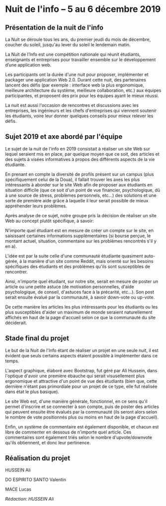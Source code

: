 # Nuit de l'info – 5 au 6 décembre 2019

## Présentation de la nuit de l'info

La Nuit se déroule tous les ans, du premier jeudi du mois de décembre, coucher du soleil, jusqu'au lever du soleil le lendemain matin.

La Nuit de l’Info est une compétition nationale qui réunit étudiants, enseignants et entreprises pour travailler ensemble sur le développement d’une application web.

Les participants ont la durée d'une nuit pour proposer, implémenter et packager une application Web 2.0.
Durant cette nuit, des partenaires lancent des défis (par exemple : interface web la plus ergonomique, meilleure architecture du système, meilleure collaboration, etc.) aux équipes participantes, et proposent des prix pour les équipes ayant le mieux réussi.

La nuit est aussi l'occasion de rencontres et discussions avec les entreprises, les ingénieurs et les chefs d'entreprises qui viennent soutenir les étudiants, voire leur donner quelques conseils pour mieux relever les défis.

## Sujet 2019 et axe abordé par l'équipe

Le sujet de la nuit de l'info en 2019 consistait à réaliser un site Web sur lequel seraient mis en place, par quelque moyen que ce soit, des articles et des sujets à visées informatives à propos des différents aspects de la vie étudiante.

En prenant en compte la diversité de profils présent sur un campus (plus spécifiquement celui de la Doua), il fallait trouver les axes les plus intéressants à aborder sur le site Web afin de proposer aux étudiants en situation difficile (que ce soit d'un point de vue financier, psychologique, dû à une source de stress, problèmes personnels, etc...) des solutions et une sorte de première aide grâce à laquelle il leur serait possible de mieux appréhender leurs problèmes.

Après analyse de ce sujet, notre groupe pris la décision de réaliser un site Web au concept plutôt spécifique, à savoir:

N'importe quel étudiant est en mesure de créer un compte sur le site, en saisissant certaines informations supplémentaires (si bourse perçue, le montant actuel, situation, commentaire sur les problèmes rencontrés s'il y en a).

L'idée est par la suite celle d'une communauté étudiante quasiment auto-gérée, à la manière d'un site comme Reddit, mais orienté sur les besoins spécifiques des étudiants et des problèmes qu'ils sont susceptibles de rencontrer.

Ainsi, n'importe quel étudiant, sur notre site, serait en mesure de poster un article ou une petite astuce (de motivation personnelles, d'aide psychologique, de conseil, d'astuces face à la précarité, etc...). Son post serait ensuite évalué par la communauté, à savoir down-vote ou up-vote.

De cette manière les articles les plus intéressants pour les étudiants ou les plus susceptibles d'aider un maximum de monde seraient naturellement affichés en haut de la page d'accueil selon ce que la communauté du site déciderait.

## Stade final du projet

Le but de la Nuit de l'Info étant de réaliser un projet en une seule nuit, il est évident que seuls certains aspects étaient possible à implémenter dans ce temps.

L'aspect graphique, élaboré avec Bootstrap, fut géré par Ali Hussein, dans l'optique d'avoir une première ébauche qui serait visusellement plus ergonomique et attractive d'un point de vue des étudiants (bien que, cette dernière n'étant pas primordiale pour un projet de ce type, elle fut réalisée dans état le plus basique).

Le site Web est, d'une manière générale, fonctionnel, en ce sens qu'il permet d'inscrire et se connecter à son compte, puis de poster des articles qui peuvent ensuite être évalués par la communauté (ils seront alors selon le nombre de vote positionnés plus ou moins en haut de la page d'accueil).

Enfin, un système de commentaire est également disponible, et chacun est libre de commenter en dessous de n'importe quel article. Ces commentaires sont également triés selon le nombre d'upvote/downvote qu'ils obtiennent, et donc leur pertinence.

## Réalisation du projet

HUSSEIN Ali

DO ESPIRITO SANTO Valentin

MACE Lucas


*Rédaction: HUSSEIN Ali* 
